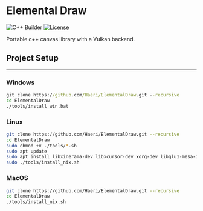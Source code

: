 # Elemental Draw

![C++ Builder](https://github.com/Haeri/ElementalDraw/workflows/C++%20Builder/badge.svg)
[![License](https://img.shields.io/github/license/Haeri/ElementalDraw.svg)](https://github.com/Haeri/ElementalDraw/blob/master/LICENSE)

Portable c++ canvas library with a Vulkan backend.


## Project Setup
---

### Windows
```cmd
git clone https://github.com/Haeri/ElementalDraw.git --recursive
cd ElementalDraw
./tools/install_win.bat
```

### Linux
```bash
git clone https://github.com/Haeri/ElementalDraw.git --recursive
cd ElementalDraw
sudo chmod +x ./tools/*.sh
sudo apt update
sudo apt install libxinerama-dev libxcursor-dev xorg-dev libglu1-mesa-dev
sudo ./tools/install_nix.sh
```

### MacOS
```bash
git clone https://github.com/Haeri/ElementalDraw.git --recursive
cd ElementalDraw
./tools/install_nix.sh
```